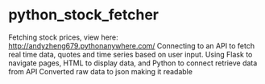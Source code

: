 # python_stock_fetcher
Fetching stock prices, view here: http://andyzheng679.pythonanywhere.com/
Connecting to an API to fetch real time data, quotes and time series based on user input.
Using Flask to navigate pages, HTML to display data, and Python to connect retrieve data from API
Converted raw data to json making it readable
